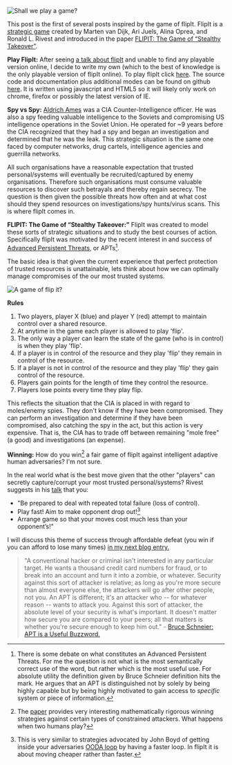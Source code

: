 ![Shall we play a game?](http://media.tumblr.com/tumblr_m6vgcyhnLI1qf5p6p.jpg)

This post is the first of several posts inspired by the game of flipIt.
FlipIt is a [strategic game](http://en.wikipedia.org/wiki/Game_theory) created by Marten van Dijk, Ari Juels, Alina Oprea, and Ronald L. Rivest and introduced in the paper [FLIPIT: The Game of “Stealthy Takeover”](http://www.rsa.com/rsalabs/presentations/Flipit.pdf).


**Play FlipIt:** 
After seeing [a talk about flipIt](http://www.rsa.com/rsalabs/presentations/Riv11b.slides.pdf) and unable to find any playable version online, I decide to write my own (which to the best of knowledge is the only playable version of flipIt online). 
To play flipIt click [here](http://ethanheilman.github.com/flipIt/playable_with_instructions.html).
The source code and documentation plus additional modes can be found on github [here](https://github.com/EthanHeilman/flipIt).
It is written using javascript and HTML5 so it will likely only work on chrome, firefox or possibly the latest version of IE.

**Spy vs Spy:**
[Aldrich Ames](http://en.wikipedia.org/wiki/Aldrich_Ames) was a CIA Counter-Intelligence officer.
He was also a spy feeding valuable intelligence to the Soviets and compromising US intelligence operations in the Soviet Union.
He operated for ~9 years before the CIA recognized that they had a spy and began an investigation and determined that he was the leak.
This strategic situation is the same one faced by computer networks, drug cartels, intelligence agencies and guerrilla networks.

All such organisations have a reasonable expectation that trusted personal/systems will eventually be recruited/captured by enemy organisations.
Therefore such organisations must consume valuable resources to discover such betrayals and thereby regain secrecy.
The question is then given the possible threats how often and at what cost should they spend resources on investigations/spy hunts/virus scans.
This is where flipIt comes in.

**FLIPIT: The Game of “Stealthy Takeover:”**
FlipIt was created to model these sorts of strategic situations and to study the best courses of action.
Specifically flipIt was motivated by the recent interest in and success of [Advanced Persistent Threats](http://en.wikipedia.org/wiki/Advanced_persistent_threat), or APTs[^1].

The basic idea is that given the current experience that perfect protection of trusted resources is unattainable, lets think about how we can optimally manage compromises of the our most trusted systems. 

![A game of flip it?](http://media.tumblr.com/tumblr_m6vh5kIvhb1qf5p6p.png)

**Rules**

1. Two players, player X (blue) and player Y (red) attempt to maintain control over a shared resource.
2. At anytime in the game each player is allowed to play 'flip'.
3. The only way a player can learn the state of the game (who is in control) is when they play 'flip'.
4. If a player is in control of the resource and they play 'flip' they remain in control of the resource.
5. If a player is not in control of the resource and they play 'flip' they gain control of the resource.
6. Players gain points for the length of time they control the resource.
7. Players lose points every time they play flip.

This reflects the situation that the CIA is placed in with regard to moles/enemy spies.
They don't know if they have been compromised. 
They can perform an investigation and determine if they have been compromised, also catching the spy in the act, but this action is very expensive.
That is, the CIA has to trade off between remaining "mole free" (a good) and investigations (an expense).

**Winning:**
How do you win[^2] a fair game of flipIt against intelligent adaptive human adversaries? 
I'm not sure.

In the real world what is the best move given that the other "players" can secretly capture/corrupt your most trusted personal/systems?
Rivest suggests in his [talk](http://www.rsa.com/rsalabs/presentations/Riv11b.slides.pdf) that you:

* "Be prepared to deal with repeated total
failure (loss of control).
* Play fast! Aim to make opponent drop out![^3]
* Arrange game so that your moves cost much less than your opponent’s!"

I will discuss this theme of success through affordable defeat (you win if you can afford to lose many times) [in my next blog entry.](http://ethanheilman.tumblr.com/post/27979232885/castle-meet-cannon-what-to-do-after-you-lose)


[^1]: There is some debate on what constitutes an Advanced Persistent Threats. 
For me the question is not what is the most semantically correct use of the word, but rather which is the most useful use. 
For absolute utility the definition given by Bruce Schneier definition hits the mark. 
He argues that an APT is distinguished not by solely by being highly capable but by being highly motivated to gain access to *specific* system or piece of information. 
>"A conventional hacker or criminal isn't interested in any particular target. He wants a thousand credit card numbers for fraud, or to break into an account and turn it into a zombie, or whatever. Security against this sort of attacker is relative; as long as you're more secure than almost everyone else, the attackers will go after other people, not you. An APT is different; it's an attacker who -- for whatever reason -- wants to attack you. Against this sort of attacker, the absolute level of your security is what's important. It doesn't matter how secure you are compared to your peers; all that matters is whether you're secure enough to keep him out." -  [Bruce Schneier: APT is a Useful Buzzword.](http://www.schneier.com/blog/archives/2011/11/advanced_persis.html)
 
[^2]: The [paper](http://www.rsa.com/rsalabs/presentations/Flipit.pdf) provides very interesting mathematically rigorous winning strategies against certain types of constrained attackers.
What happens when two humans play?

[^3]: This is very similar to strategies advocated by John Boyd of getting inside your adversaries [OODA loop](http://en.wikipedia.org/wiki/OODA_loop) by having a faster loop.
In flipIt it is about moving cheaper rather than faster. 

